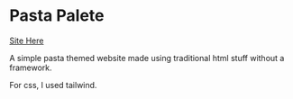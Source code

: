 # Pasta Palete

[Site Here](https://mfragger.github.io/PastaPalete/index.html)

A simple pasta themed website made using traditional html stuff without a framework.

For css, I used tailwind.